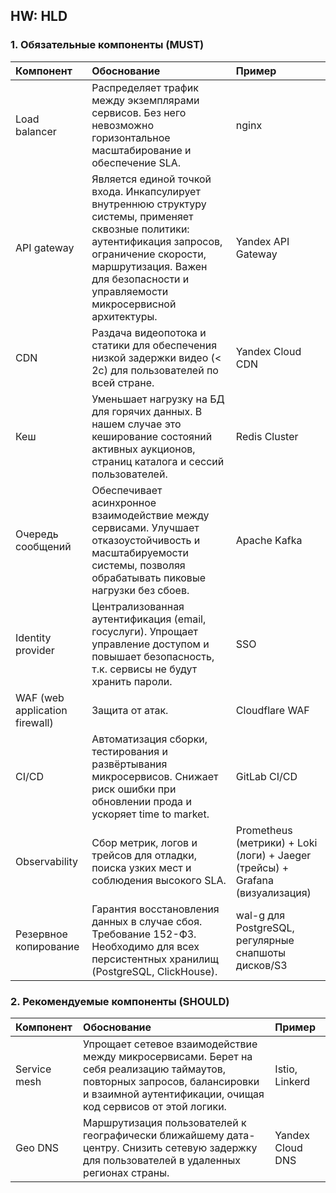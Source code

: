 ## HW: HLD

### 1. Обязательные компоненты (MUST)

| Компонент | Обоснование | Пример |
| :--- | :--- | :--- |
| Load balancer | Распределяет трафик между экземплярами сервисов. Без него невозможно горизонтальное масштабирование и обеспечение SLA. | nginx |
| API gateway | Является единой точкой входа. Инкапсулирует внутреннюю структуру системы, применяет сквозные политики: аутентификация запросов, ограничение скорости, маршрутизация. Важен для безопасности и управляемости микросервисной архитектуры. | Yandex API Gateway |
| CDN | Раздача видеопотока и статики для обеспечения низкой задержки видео (< 2с) для пользователей по всей стране. | Yandex Cloud CDN |
| Кеш | Уменьшает нагрузку на БД для горячих данных. В нашем случае это кеширование состояний активных аукционов, страниц каталога и сессий пользователей. | Redis Cluster |
| Очередь сообщений | Обеспечивает асинхронное взаимодействие между сервисами. Улучшает отказоустойчивость и масштабируемости системы, позволяя обрабатывать пиковые нагрузки без сбоев. | Apache Kafka |
| Identity provider | Централизованная аутентификация (email, госуслуги). Упрощает управление доступом и повышает безопасность, т.к. сервисы не будут хранить пароли. | SSO |
| WAF (web application firewall) | Защита от атак. | Cloudflare WAF |
| CI/CD | Автоматизация сборки, тестирования и развёртывания микросервисов. Снижает риск ошибки при обновлении прода и ускоряет time to market. | GitLab CI/CD |
| Observability | Сбор метрик, логов и трейсов для отладки, поиска узких мест и соблюдения высокого SLA. | Prometheus (метрики) + Loki (логи) + Jaeger (трейсы) + Grafana (визуализация) |
| Резервное копирование | Гарантия восстановления данных в случае сбоя. Требование 152-ФЗ. Необходимо для всех персистентных хранилищ (PostgreSQL, ClickHouse). | wal-g для PostgreSQL, регулярные снапшоты дисков/S3 |

### 2. Рекомендуемые компоненты (SHOULD)

| Компонент | Обоснование | Пример |
| :--- | :--- | :--- |
| Service mesh | Упрощает сетевое взаимодействие между микросервисами. Берет на себя реализацию таймаутов, повторных запросов, балансировки и взаимной аутентификации, очищая код сервисов от этой логики. | Istio, Linkerd |
| Geo DNS | Маршрутизация пользователей к географически ближайшему дата-центру. Снизить сетевую задержку для пользователей в удаленных регионах страны. | Yandex Cloud DNS |
